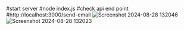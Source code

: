 #start server
#node index.js
#check api end point
#http://localhost:3000/send-email
![Screenshot 2024-08-28 132046](https://github.com/user-attachments/assets/19f21e57-a484-496f-b6a7-eb83c1d64261)
![Screenshot 2024-08-28 132023](https://github.com/user-attachments/assets/e77fc5d5-beda-44cb-852e-54b32a3be174)
